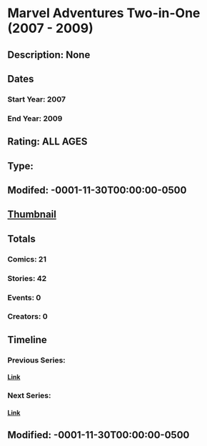 # Marvel Adventures Two-in-One (2007 - 2009)
## Description: None
## Dates
### Start Year: 2007
### End Year: 2009
## Rating: ALL AGES
## Type: 
## Modifed: -0001-11-30T00:00:00-0500
## [Thumbnail](http://i.annihil.us/u/prod/marvel/i/mg/9/a0/4bc39bc3279c7.jpg)
## Totals
### Comics: 21
### Stories: 42
### Events: 0
### Creators: 0
## Timeline
### Previous Series: 
#### [Link]()
### Next Series: 
#### [Link]()
## Modified: -0001-11-30T00:00:00-0500
